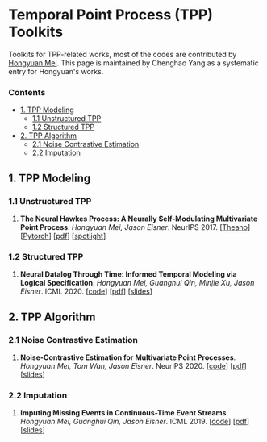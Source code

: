# Temporal Point Process (TPP) Toolkits
Toolkits for TPP-related works, most of the codes are contributed by [Hongyuan Mei](https://www.cs.jhu.edu/~hmei/). This page is maintained by Chenghao Yang as a systematic entry for Hongyuan's works.

### Contents
* [1. TPP Modeling](#1-tpp-modeling)
  * [1.1 Unstructured TPP](#11-unstructured-tpp)
  * [1.2 Structured TPP](#12-structured-tpp)
* [2. TPP Algorithm](#2-tpp-algorithm)
  * [2.1 Noise Contrastive Estimation](#21-noise-contrastive-estimation)
  * [2.2 Imputation](#22-imputation)

## 1. TPP Modeling

### 1.1 Unstructured TPP
1. **The Neural Hawkes Process: A Neurally Self-Modulating Multivariate Point Process**. *Hongyuan Mei, Jason Eisner*. NeurIPS 2017. [[Theano](https://github.com/HMEIatJHU/neurawkes)] [[Pytorch](https://github.com/HMEIatJHU/neural-hawkes-particle-smoothing)] [[pdf](https://arxiv.org/pdf/1612.09328.pdf)] [[spotlight](https://www.cs.jhu.edu/~hmei/papers/mei+eisner.nips17.video.html)]

### 1.2 Structured TPP
1. **Neural Datalog Through Time: Informed Temporal Modeling via Logical Specification**. *Hongyuan Mei, Guanghui Qin, Minjie Xu, Jason Eisner*. ICML 2020. [[code](https://github.com/HMEIatJHU/neural-datalog-through-time)] [[pdf](https://arxiv.org/pdf/2006.16723.pdf)] [[slides](https://www.cs.jhu.edu/~hmei/papers/mei+qin+xu+eisner.icml20.talk.pdf)]

## 2. TPP Algorithm

### 2.1 Noise Contrastive Estimation
1. **Noise-Contrastive Estimation for Multivariate Point Processes**. *Hongyuan Mei, Tom Wan, Jason Eisner*. NeurIPS 2020. [[code](https://github.com/HMEIatJHU/nce-mpp)] [[pdf](https://arxiv.org/pdf/2011.00717.pdf)]  [[slides](https://www.cs.jhu.edu/~hmei/papers/mei+wan+eisner.neurips20.talk.pdf)]

### 2.2 Imputation
1. **Imputing Missing Events in Continuous-Time Event Streams**. *Hongyuan Mei, Guanghui Qin, Jason Eisner*. ICML 2019. [[code](https://github.com/HMEIatJHU/neurawkes)] [[pdf](https://arxiv.org/pdf/1905.05570.pdf)] [[slides](https://www.cs.jhu.edu/~hmei/papers/mei+qin+eisner.icml19.talk.pdf)]
